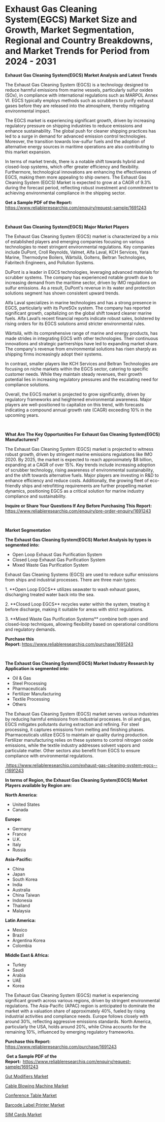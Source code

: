 <p><h1>Exhaust Gas Cleaning System(EGCS) Market Size and Growth, Market Segmentation, Regional and Country Breakdowns, and Market Trends for Period from 2024 -  2031</h1></p><p><strong>Exhaust Gas Cleaning System(EGCS) Market Analysis and Latest Trends</strong></p>
<p><p>The Exhaust Gas Cleaning System (EGCS) is a technology designed to reduce harmful emissions from marine vessels, particularly sulfur oxides (SOx), in compliance with international regulations such as MARPOL Annex VI. EGCS typically employs methods such as scrubbers to purify exhaust gases before they are released into the atmosphere, thereby mitigating environmental impact. </p><p>The EGCS market is experiencing significant growth, driven by increasing regulatory pressure on shipping industries to reduce emissions and enhance sustainability. The global push for cleaner shipping practices has led to a surge in demand for advanced emission control technologies. Moreover, the transition towards low-sulfur fuels and the adoption of alternative energy sources in maritime operations are also contributing to this market expansion. </p><p>In terms of market trends, there is a notable shift towards hybrid and closed-loop systems, which offer greater efficiency and flexibility. Furthermore, technological innovations are enhancing the effectiveness of EGCS, making them more appealing to ship owners. The Exhaust Gas Cleaning System (EGCS) Market is expected to grow at a CAGR of 9.3% during the forecast period, reflecting robust investment and commitment to achieving environmental compliance in the shipping sector.</p></p>
<p><strong>Get a Sample PDF of the Report:&nbsp;</strong> <a href="https://www.reliableresearchiq.com/enquiry/request-sample/1691243?utm_campaign=1554&utm_medium=2&utm_source=Github&utm_content=ia&utm_term=17102024&utm_id=exhaust-gas-cleaning-systemegcs">https://www.reliableresearchiq.com/enquiry/request-sample/1691243</a></p>
<p>&nbsp;</p>
<p><strong>Exhaust Gas Cleaning System(EGCS) Major Market Players</strong></p>
<p><p>The Exhaust Gas Cleaning System (EGCS) market is characterized by a mix of established players and emerging companies focusing on various technologies to meet stringent environmental regulations. Key companies include DuPont, Croll Reynolds, Valmet, Alfa Laval, KCH Services, Yara Marine, Thermodyne Boilers, Wärtsilä, Goltens, Beltran Technologies, Fabritech Engineers, and Pollution Systems.</p><p>DuPont is a leader in EGCS technologies, leveraging advanced materials for scrubber systems. The company has experienced notable growth due to increasing demand from the maritime sector, driven by IMO regulations on sulfur emissions. As a result, DuPont's revenue in its water and protection solutions segment has shown consistent upward trends.</p><p>Alfa Laval specializes in marine technologies and has a strong presence in EGCS, particularly with its PureSOx system. The company has reported significant growth, capitalizing on the global shift toward cleaner marine fuels. Alfa Laval’s recent financial reports indicate robust sales, bolstered by rising orders for its EGCS solutions amid stricter environmental rules.</p><p>Wärtsilä, with its comprehensive range of marine and energy products, has made strides in integrating EGCS with other technologies. Their continuous innovations and strategic partnerships have led to expanding market share. The company's revenue from environmental solutions has risen sharply as shipping firms increasingly adopt their systems.</p><p>In contrast, smaller players like KCH Services and Beltran Technologies are focusing on niche markets within the EGCS sector, catering to specific customer needs. While they maintain steady revenues, their growth potential lies in increasing regulatory pressures and the escalating need for compliance solutions.</p><p>Overall, the EGCS market is projected to grow significantly, driven by regulatory frameworks and heightened environmental awareness. Major players are well-positioned to capitalize on this trend, with forecasts indicating a compound annual growth rate (CAGR) exceeding 10% in the upcoming years.</p></p>
<p>&nbsp;</p>
<p><strong>What Are The Key Opportunities For Exhaust Gas Cleaning System(EGCS) Manufacturers?</strong></p>
<p><p>The Exhaust Gas Cleaning System (EGCS) market is projected to witness robust growth, driven by stringent marine emissions regulations like IMO 2020. By 2025, the market is expected to reach approximately $8 billion, expanding at a CAGR of over 15%. Key trends include increasing adoption of scrubber technology, rising awareness of environmental sustainability, and the shift towards alternative fuels. Major players are investing in R&D to enhance efficiency and reduce costs. Additionally, the growing fleet of eco-friendly ships and retrofitting requirements are further propelling market dynamics, positioning EGCS as a critical solution for marine industry compliance and sustainability.</p></p>
<p><strong>Inquire or Share Your Questions If Any Before Purchasing This Report:</strong> <a href="https://www.reliableresearchiq.com/enquiry/pre-order-enquiry/1691243?utm_campaign=1554&utm_medium=2&utm_source=Github&utm_content=ia&utm_term=17102024&utm_id=exhaust-gas-cleaning-systemegcs">https://www.reliableresearchiq.com/enquiry/pre-order-enquiry/1691243</a></p>
<p>&nbsp;</p>
<p><strong>Market Segmentation</strong></p>
<p><strong>The Exhaust Gas Cleaning System(EGCS) Market Analysis by types is segmented into:</strong></p>
<p><ul><li>Open Loop Exhaust Gas Purification System</li><li>Closed Loop Exhaust Gas Purification System</li><li>Mixed Waste Gas Purification System</li></ul></p>
<p><p>Exhaust Gas Cleaning Systems (EGCS) are used to reduce sulfur emissions from ships and industrial processes. There are three main types: </p><p>1. **Open Loop EGCS** utilizes seawater to wash exhaust gases, discharging treated water back into the sea.</p><p>2. **Closed Loop EGCS** recycles water within the system, treating it before discharge, making it suitable for areas with strict regulations.</p><p>3. **Mixed Waste Gas Purification Systems** combine both open and closed-loop techniques, allowing flexibility based on operational conditions and regulatory demands.</p></p>
<p><strong>Purchase this Report:&nbsp;</strong><a href="https://www.reliableresearchiq.com/purchase/1691243?utm_campaign=1554&utm_medium=2&utm_source=Github&utm_content=ia&utm_term=17102024&utm_id=exhaust-gas-cleaning-systemegcs">https://www.reliableresearchiq.com/purchase/1691243</a></p>
<p>&nbsp;</p>
<p><strong>The Exhaust Gas Cleaning System(EGCS) Market Industry Research by Application is segmented into:</strong></p>
<p><ul><li>Oil & Gas</li><li>Steel Processing</li><li>Pharmaceuticals</li><li>Fertilizer Manufacturing</li><li>Textile Processing</li><li>Others</li></ul></p>
<p><p>The Exhaust Gas Cleaning System (EGCS) market serves various industries by reducing harmful emissions from industrial processes. In oil and gas, EGCS mitigates pollutants during extraction and refining. For steel processing, it captures emissions from melting and finishing phases. Pharmaceuticals utilize EGCS to maintain air quality during production. Fertilizer manufacturing relies on these systems to control nitrogen oxide emissions, while the textile industry addresses solvent vapors and particulate matter. Other sectors also benefit from EGCS to ensure compliance with environmental regulations.</p></p>
<p><a href="https://www.reliableresearchiq.com/exhaust-gas-cleaning-system-egcs--r1691243?utm_campaign=1554&utm_medium=2&utm_source=Github&utm_content=ia&utm_term=17102024&utm_id=exhaust-gas-cleaning-systemegcs">&nbsp;https://www.reliableresearchiq.com/exhaust-gas-cleaning-system-egcs--r1691243</a></p>
<p><strong>In terms of Region, the Exhaust Gas Cleaning System(EGCS) Market Players available by Region are:</strong></p>
<p>
    <p> <strong> North America: </strong>
        <ul>
            <li>United States</li>
            <li>Canada</li>
        </ul>
        </p> 
    <p> <strong> Europe: </strong>
        <ul>
            <li>Germany</li>
            <li>France</li>
            <li>U.K.</li>
            <li>Italy</li>
            <li>Russia</li>
        </ul>
        </p> 
    <p> <strong> Asia-Pacific: </strong>
        <ul>
            <li>China</li>
            <li>Japan</li>
            <li>South Korea</li>
            <li>India</li>
            <li>Australia</li>
            <li>China Taiwan</li>
            <li>Indonesia</li>
            <li>Thailand</li>
            <li>Malaysia</li>
        </ul>
        </p> 
    <p> <strong> Latin America: </strong>
        <ul>
            <li>Mexico</li>
            <li>Brazil</li>
            <li>Argentina Korea</li>
            <li>Colombia</li>
        </ul>
        </p> 
    <p> <strong> Middle East & Africa: </strong>
        <ul>
            <li>Turkey</li>
            <li>Saudi</li>
            <li>Arabia</li>
            <li>UAE</li>
            <li>Korea</li>
        </ul>
    </p>
    </p>
<p><p>The Exhaust Gas Cleaning System (EGCS) market is experiencing significant growth across various regions, driven by stringent environmental regulations. The Asia-Pacific (APAC) region is anticipated to dominate the market with a valuation share of approximately 40%, fueled by rising industrial activities and compliance needs. Europe follows closely with around 30%, reflecting aggressive emissions standards. North America, particularly the USA, holds around 20%, while China accounts for the remaining 10%, influenced by emerging regulatory frameworks.</p></p>
<p><strong>Purchase this Report: </strong><a href="https://www.reliableresearchiq.com/purchase/1691243?utm_campaign=1554&utm_medium=2&utm_source=Github&utm_content=ia&utm_term=17102024&utm_id=exhaust-gas-cleaning-systemegcs">https://www.reliableresearchiq.com/purchase/1691243</a></p>
<p>&nbsp;<strong>Get a Sample PDF of the Report:&nbsp;&nbsp;</strong><a href="https://www.reliableresearchiq.com/enquiry/request-sample/1691243?utm_campaign=1554&utm_medium=2&utm_source=Github&utm_content=ia&utm_term=17102024&utm_id=exhaust-gas-cleaning-systemegcs">https://www.reliableresearchiq.com/enquiry/request-sample/1691243</a></p>
<p><strong></strong></p>
<p><p><a href="https://github.com/danklunxfl/Market-Research-Report-List-1/blob/main/gut-modifiers-market.md?utm_campaign=1554&utm_medium=2&utm_source=Github&utm_content=ia&utm_term=17102024&utm_id=exhaust-gas-cleaning-systemegcs">Gut Modifiers Market</a></p><p><a href="https://issuu.com/reportprime-2/docs/cable-blowing-machine-market-size-2_c93f433c11d0e2?utm_campaign=1554&utm_medium=2&utm_source=Github&utm_content=ia&utm_term=17102024&utm_id=exhaust-gas-cleaning-systemegcs">Cable Blowing Machine Market</a></p><p><a href="https://www.linkedin.com/pulse/conference-table-market-maturity-analysis-regional-disparities-tfwmc?utm_campaign=1554&utm_medium=2&utm_source=Github&utm_content=ia&utm_term=17102024&utm_id=exhaust-gas-cleaning-systemegcs">Conference Table Market</a></p><p><a href="https://issuu.com/reportprime-2/docs/barcode-label-printer-market-size-2_6f2bf165ef1dcd?utm_campaign=1554&utm_medium=2&utm_source=Github&utm_content=ia&utm_term=17102024&utm_id=exhaust-gas-cleaning-systemegcs">Barcode Label Printer Market</a></p><p><a href="https://www.linkedin.com/pulse/global-perspectives-sim-cards-market-trends-forecast-2024--3wwnf?utm_campaign=1554&utm_medium=2&utm_source=Github&utm_content=ia&utm_term=17102024&utm_id=exhaust-gas-cleaning-systemegcs">SIM Cards Market</a></p></p>